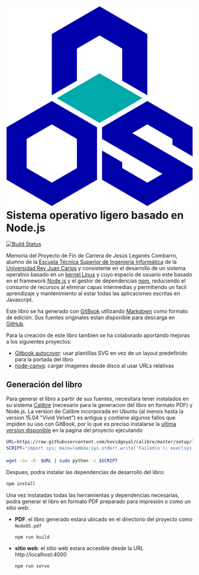 [![NodeOS](img/NodeOS.svg)](http://node-os.com) Sistema operativo ligero basado en Node.js
======

[![Build Status](https://www.gitbook.com/button/status/book/piranna/pfc)](https://www.gitbook.com/book/piranna/pfc/activity)

Memoria del Proyecto de Fin de Carrera de Jesús Leganés Combarro, alumno de la
[Escuela Técnica Superior de Ingeniería Informática](http://www.etsii.urjc.es/)
de la [Universidad Rey Juan Carlos](http://www.urjc.es/) y consistente en el
desarrollo de un sistema operativo basado en un
[kernel Linux](http://es.wikipedia.org/wiki/N%C3%BAcleo_Linux) y cuyo espacio de
usuario este basado en el framework [Node.js](https://nodejs.org/) y el gestor
de dependencias [npm](https://www.npmjs.org/), reduciendo el consumo de recursos
al eliminar capas intermedias y permitiendo un facil aprendizaje y mantenimiento
al estar todas las aplicaciones escritas en Javascript.

Este libro se ha generado con [GitBook](https://www.gitbook.com) utilizando
[Markdown](http://daringfireball.net/projects/markdown/) como formato de
edición. Sus fuentes originales estan disponible para descarga en
[GitHub](https://github.com/piranna/pfc).

Para la creación de este libro tambien se ha colaborado aportando mejoras a los
siguientes proyectos:

* [Gitbook autocover](https://github.com/GitbookIO/plugin-autocover): usar
  plantillas SVG en vez de un layout predefinido para la portada del libro
* [node-canvg](https://github.com/yetzt/node-canvg): cargar imagenes desde disco
  al usar URLs relativas

Generación del libro
--------------------

Para generar el libro a partir de sus fuentes, necesitara tener instalados en su
sistema [Calibre](http://calibre-ebook.com/) (necesario para la generacion del
libro en formato PDF) y Node.js. La version de Calibre incorporada en Ubuntu (al
menos hasta la version 15.04 "Vivid Velvet") es antigua y contiene algunos
fallos que impiden su uso con GitBook, por lo que es preciso instalarse la
[ultima version disponible](https://github.com/GitbookIO/gitbook/issues/790) en
la pagina del proyecto ejecutando

```bash
URL=https://raw.githubusercontent.com/kovidgoyal/calibre/master/setup/linux-installer.py
SCRIPT="import sys; main=lambda:sys.stderr.write('Failed\n'); exec(sys.stdin.read()); main()"

wget -nv -O- $URL | sudo python -c $SCRIPT
```

Despues, podra instalar las dependencias de desarrollo del libro:

```bash
npm install
```

Una vez instaladas todas las herramientas y dependencias necesarias, podra
generar el libro en formato PDF preparado para impresión o como un sitio web:

* **PDF**: el libro generado estara ubicado en el directorio del proyecto como
  `NodeOS.pdf`
  ```bash
  npm run build
  ```
* **sitio web**: el sitio web estara accesible desde la URL http://localhost:4000
  ```bash
  npm run serve
  ```
